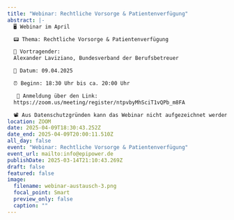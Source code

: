 ```yaml
---
title: "Webinar: Rechtliche Vorsorge & Patientenverfügung"
abstract: |-
  🖥️ Webinar im April

  📟 Thema: Rechtliche Vorsorge & Patientenverfügung

  👥 Vortragender:
  Alexander Laviziano, Bundesverband der Berufsbetreuer

  📅 Datum: 09.04.2025

  ⏰ Beginn: 18:30 Uhr bis ca. 20:00 Uhr

   🔏 Anmeldung über den Link: 
  https://zoom.us/meeting/register/ntpvbyMhSciT1vQPb_m8FA

  📽️ Aus Datenschutzgründen kann das Webinar nicht aufgezeichnet werden.
location: ZOOM
date: 2025-04-09T18:30:43.252Z
date_end: 2025-04-09T20:00:11.510Z
all_day: false
event: "Webinar: Rechtliche Vorsorge & Patientenverfügung"
event_url: mailto:info@epipower.de
publishDate: 2025-03-14T21:10:43.269Z
draft: false
featured: false
image:
  filename: webinar-austausch-3.png
  focal_point: Smart
  preview_only: false
  caption: ""
---
```

